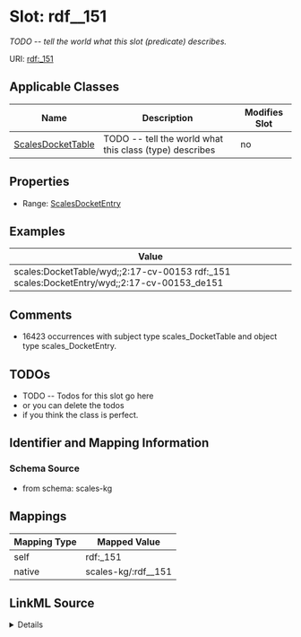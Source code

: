 

# Slot: rdf__151


_TODO -- tell the world what this slot (predicate) describes._





URI: [rdf:_151](http://www.w3.org/1999/02/22-rdf-syntax-ns#_151)



<!-- no inheritance hierarchy -->





## Applicable Classes

| Name | Description | Modifies Slot |
| --- | --- | --- |
| [ScalesDocketTable](../classes/ScalesDocketTable.md) | TODO -- tell the world what this class (type) describes |  no  |







## Properties

* Range: [ScalesDocketEntry](../classes/ScalesDocketEntry.md)






## Examples

| Value |
| --- |
| scales:DocketTable/wyd;;2:17-cv-00153 rdf:_151 scales:DocketEntry/wyd;;2:17-cv-00153_de151 |

## Comments

* 16423 occurrences with subject type scales_DocketTable and object type scales_DocketEntry.

## TODOs

* TODO -- Todos for this slot go here
* or you can delete the todos
* if you think the class is perfect.

## Identifier and Mapping Information







### Schema Source


* from schema: scales-kg




## Mappings

| Mapping Type | Mapped Value |
| ---  | ---  |
| self | rdf:_151 |
| native | scales-kg/:rdf__151 |




## LinkML Source

<details>
```yaml
name: rdf__151
description: TODO -- tell the world what this slot (predicate) describes.
todos:
- TODO -- Todos for this slot go here
- or you can delete the todos
- if you think the class is perfect.
comments:
- 16423 occurrences with subject type scales_DocketTable and object type scales_DocketEntry.
examples:
- value: scales:DocketTable/wyd;;2:17-cv-00153 rdf:_151 scales:DocketEntry/wyd;;2:17-cv-00153_de151
from_schema: scales-kg
rank: 1000
slot_uri: rdf:_151
alias: rdf__151
domain_of:
- scales_DocketTable
range: scales_DocketEntry

```
</details>